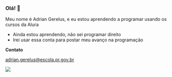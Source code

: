 ### Olá! 🤙

Meu nome é Adrian Gerelus, e eu estou aprendendo a programar usando os cursos da Alura

- Ainda estou aprendendo, não sei programar direito
- Irei usar essa conta para postar meu avanço na programação

**Contato**

adrian.gerelus@escola.pr.gov.br

![](https://t1.uc.ltmcdn.com/pt/posts/3/7/6/o_que_significa_pagar_o_pato_23673_orig.jpg)
